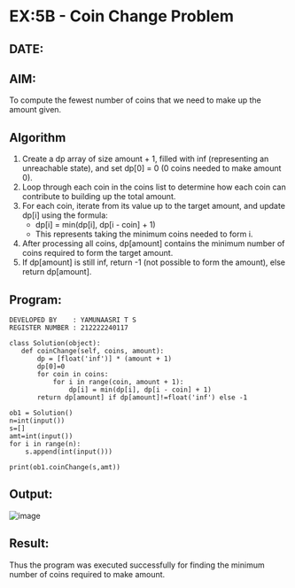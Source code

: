 # EX:5B - Coin Change Problem
## DATE:

## AIM:
To compute the fewest number of coins that we need to make up the amount given.

## Algorithm

1. Create a dp array of size amount + 1, filled with inf (representing an unreachable state), and set dp[0] = 0 (0 coins needed to make amount 0).
2. Loop through each coin in the coins list to determine how each coin can contribute to building up the total amount.
3. For each coin, iterate from its value up to the target amount, and update dp[i] using the formula:
   - dp[i] = min(dp[i], dp[i - coin] + 1)
   - This represents taking the minimum coins needed to form i.
4. After processing all coins, dp[amount] contains the minimum number of coins required to form the target amount.
5. If dp[amount] is still inf, return -1 (not possible to form the amount), else return dp[amount].

## Program:
```
DEVELOPED BY    : YAMUNAASRI T S
REGISTER NUMBER : 212222240117
```
```
class Solution(object):
   def coinChange(self, coins, amount):
       dp = [float('inf')] * (amount + 1)
       dp[0]=0
       for coin in coins:
           for i in range(coin, amount + 1):
               dp[i] = min(dp[i], dp[i - coin] + 1)
       return dp[amount] if dp[amount]!=float('inf') else -1
      
ob1 = Solution()
n=int(input())
s=[]
amt=int(input())
for i in range(n):
    s.append(int(input()))

print(ob1.coinChange(s,amt))
```


## Output:

![image](https://github.com/user-attachments/assets/993c4b0d-cbb3-473d-8b9e-b1e608a9b2db)

## Result:

Thus the program was executed successfully for finding the minimum number of coins required to make amount.
